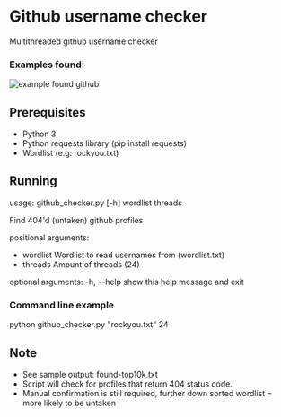 # Github username checker

Multithreaded github username checker

### Examples found:

![example found github](https://i.imgur.com/598ipUA.png)

## Prerequisites

* Python 3
* Python requests library (pip install requests)
* Wordlist (e.g: rockyou.txt)

## Running

usage: github_checker.py [-h] wordlist threads

Find 404'd (untaken) github profiles

positional arguments:
* wordlist    Wordlist to read usernames from (wordlist.txt)
* threads     Amount of threads (24)

optional arguments:
  -h, --help  show this help message and exit

### Command line example

python github_checker.py "rockyou.txt" 24

## Note 

* See sample output: found-top10k.txt
* Script will check for profiles that return 404 status code.
* Manual confirmation is still required, further down sorted wordlist = more likely to be untaken
